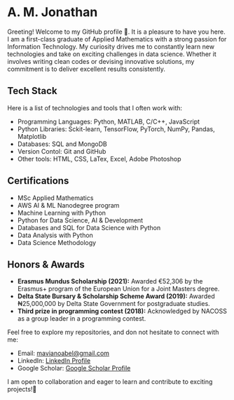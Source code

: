 # A. M. Jonathan

Greeting! Welcome to my GitHub profile 👋. It is a pleasure to have you here. I am a first-class graduate of Applied Mathematics with a strong passion for Information Technology. My curiosity drives me to constantly learn new technologies and take on exciting challenges in data science. Whether it involves writing clean codes or devising innovative solutions, my commitment is to deliver excellent results consistently.

## Tech Stack
Here is a list of technologies and tools that I often work with:

- Programming Languages: Python, MATLAB, C/C++, JavaScript
- Python Libraries: Sckit-learn, TensorFlow, PyTorch, NumPy, Pandas, Matplotlib
- Databases: SQL and MongoDB
- Version Contol: Git and GitHub
- Other tools: HTML, CSS, LaTex, Excel, Adobe Photoshop

## Certifications
- MSc Applied Mathematics
- AWS AI & ML Nanodegree program
- Machine Learning with Python
- Python for Data Science, AI & Development
- Databases and SQL for Data Science with Python
- Data Analysis with Python
- Data Science Methodology

## Honors & Awards

- **Erasmus Mundus Scholarship (2021):** Awarded €52,306 by the Erasmus+ program of the European Union for a Joint Masters degree.
- **Delta State Bursary & Scholarship Scheme Award (2019):** Awarded ₦25,000,000 by Delta State Government for postgraduate studies.
- **Third prize in programming contest (2018):** Acknowledged by NACOSS as a group leader in a programming contest.

Feel free to explore my repositories, and don not hesitate to connect with me:
- Email: [mavianoabel@gmail.com](mailto:mavianoabel@gmail.com)
- LinkedIn: [LinkedIn Profile](https://www.linkedin.com/in/abel-jonathan-a69010183/)
- Google Scholar: [Google Scholar Profile](https://scholar.google.com/citations?user=tukcSV0AAAAJ&hl=en)


I am open to collaboration and eager to learn and contribute to exciting projects!🦾
